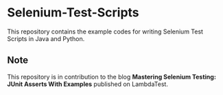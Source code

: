 # Selenium-Test-Scripts
This repository contains the example codes for writing Selenium Test Scripts in Java and Python.

## Note
This repository is in contribution to the blog **Mastering Selenium Testing: JUnit Asserts With Examples** published on LambdaTest.
